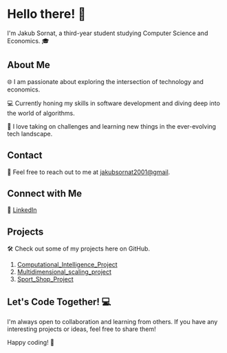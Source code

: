 # Hello there! 👋

I'm Jakub Sornat, a third-year student studying Computer Science and Economics. 🎓

## About Me

🌐 I am passionate about exploring the intersection of technology and economics.

💻 Currently honing my skills in software development and diving deep into the world of algorithms.

🚀 I love taking on challenges and learning new things in the ever-evolving tech landscape.

## Contact

📧 Feel free to reach out to me at [jakubsornat2001@gmail](mailto:jakubsornat2001@gmail).

## Connect with Me

🔗 [LinkedIn](https://www.linkedin.com/in/jakub-sornat-75b53925a/)


## Projects

🛠️ Check out some of my projects here on GitHub.

1. [Computational_Intelligence_Project](https://github.com/Sornat11/Computational_Intelligence_Project)
2. [Multidimensional_scaling_project](https://github.com/Sornat11/Multidimensional_scaling_project)
3. [Sport_Shop_Project](https://github.com/Sornat11/Sport_Shop_Project)


## Let's Code Together! 💻

I'm always open to collaboration and learning from others. If you have any interesting projects or ideas, feel free to share them!

Happy coding! 🚀
